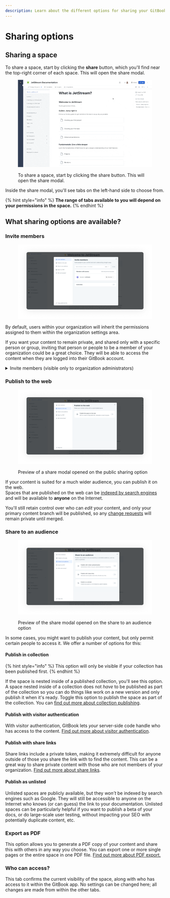```yaml
---
description: Learn about the different options for sharing your GitBook space.
---
```


# Sharing options

## Sharing a space

To share a space, start by clicking the **share** button, which you'll find near the top-right corner of each space. This will open the share modal.

<figure><img src="../../.gitbook/assets/share-button-modal.gif" alt=""><figcaption><p>To share a space, start by clicking the share button. This will open the share modal.</p></figcaption></figure>

Inside the share modal, you'll see tabs on the left-hand side to choose from.&#x20;

{% hint style="info" %}
**The range of tabs available to you will depend on your permissions in the space.**
{% endhint %}

## What sharing options are available?

### Invite members

<figure><img src="../../.gitbook/assets/invite-members.png" alt=""><figcaption></figcaption></figure>

By default, users within your organization will inherit the permissions assigned to them within the organization settings area.&#x20;

If you want your content to remain private, and shared only with a specific person or group, inviting that person or people to be a member of your organization could be a great choice. They will be able to access the content when they are logged into their GitBook account.

<details>

<summary>Invite members (visible only to organization administrators)</summary>

Inviting a member will make them a member of the organization that owns the space, which will increase your overall subscription charge.&#x20;

The cost for this will depend on the [plan](../../account-management/plans/) that the organization is subscribed to.

It is also possible to [invite members to the organization ](../../account-management/member-management/invite-members-to-your-organization.md)from within the organization settings area.

</details>

### Publish to the web

<figure><img src="../../.gitbook/assets/publish-to-the-web.png" alt=""><figcaption><p>Preview of a share modal opened on the public sharing option</p></figcaption></figure>

If your content is suited for a much wider audience, you can publish it on the web. \
Spaces that are published on the web can be [indexed by search engines](../seo.md) and will be available to **anyone** on the Internet.

You'll still retain control over who can _edit_ your content, and only your primary content branch will be published, so any [change requests](../../collaboration/collaboration/change-requests.md) will remain private until merged.

### Share to an audience

<figure><img src="../../.gitbook/assets/share-to-an-audience.png" alt=""><figcaption><p>Preview of the share modal opened on the share to an audience option</p></figcaption></figure>

In some cases, you might want to publish your content, but only permit certain people to access it. We offer a number of options for this:

#### **Publish in collection**

{% hint style="info" %}
This option will only be visible if your collection has been published first.&#x20;
{% endhint %}

If the space is nested inside of a published collection, you'll see this option. A space nested inside of a collection does not _have_ to be published as part of the collection so you can do things like work on a new version and only publish it when it's ready. Toggle this option to publish the space as part of the collection. You can [find out more about collection publishing](collection-publishing.md).

#### **Publish with** **visitor authentication**

With visitor authentication, GitBook lets _your_ server-side code handle who has access to the content. [Find out more about visitor authentication](../visitor-authentication.md).

#### **Publish with** **share links**

Share links include a private token, making it extremely difficult for anyone outside of those you share the link with to find the content. This can be a great way to share private content with those who are not members of your organization. [Find out more about share links](share-links.md).

#### **Publish as unlisted**

Unlisted spaces are publicly available, but they _won't_ be indexed by search engines such as Google. They will still be accessible to anyone on the Internet who knows (or can guess) the link to your documentation. Unlisted spaces can be particularly helpful if you want to publish a beta of your docs, or do large-scale user testing, without impacting your SEO with potentially duplicate content, etc.

### Export as PDF

This option allows you to generate a PDF copy of your content and share this with others in any way you choose. You can export one or more single pages or the entire space in one PDF file. [Find out more about PDF export.](pdf-export.md)

### Who can access?

This tab confirms the current visibility of the space, along with who has access to it within the GitBook app. No settings can be changed here; all changes are made from within the other tabs.
